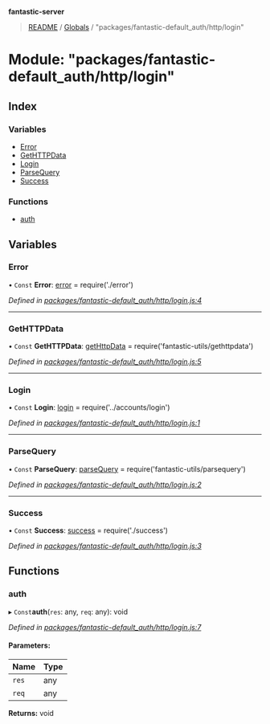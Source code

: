 **fantastic-server**

> [README](../README.md) / [Globals](../globals.md) / "packages/fantastic-default_auth/http/login"

# Module: "packages/fantastic-default_auth/http/login"

## Index

### Variables

* [Error](_packages_fantastic_default_auth_http_login_.md#error)
* [GetHTTPData](_packages_fantastic_default_auth_http_login_.md#gethttpdata)
* [Login](_packages_fantastic_default_auth_http_login_.md#login)
* [ParseQuery](_packages_fantastic_default_auth_http_login_.md#parsequery)
* [Success](_packages_fantastic_default_auth_http_login_.md#success)

### Functions

* [auth](_packages_fantastic_default_auth_http_login_.md#auth)

## Variables

### Error

• `Const` **Error**: [error](_packages_fantastic_active_directory_http_error_.md#error) = require('./error')

*Defined in [packages/fantastic-default_auth/http/login.js:4](https://github.com/besimorhino/project-fantastic/blob/a9b4b41/packages/fantastic-default_auth/http/login.js#L4)*

___

### GetHTTPData

• `Const` **GetHTTPData**: [getHttpData](_packages_fantastic_utils_gethttpdata_.md#gethttpdata) = require('fantastic-utils/gethttpdata')

*Defined in [packages/fantastic-default_auth/http/login.js:5](https://github.com/besimorhino/project-fantastic/blob/a9b4b41/packages/fantastic-default_auth/http/login.js#L5)*

___

### Login

• `Const` **Login**: [login](_packages_fantastic_active_directory_http_login_.md#login) = require('../accounts/login')

*Defined in [packages/fantastic-default_auth/http/login.js:1](https://github.com/besimorhino/project-fantastic/blob/a9b4b41/packages/fantastic-default_auth/http/login.js#L1)*

___

### ParseQuery

• `Const` **ParseQuery**: [parseQuery](_packages_fantastic_utils_parsequery_.md#parsequery) = require('fantastic-utils/parsequery')

*Defined in [packages/fantastic-default_auth/http/login.js:2](https://github.com/besimorhino/project-fantastic/blob/a9b4b41/packages/fantastic-default_auth/http/login.js#L2)*

___

### Success

• `Const` **Success**: [success](_packages_fantastic_default_auth_http_success_.md#success) = require('./success')

*Defined in [packages/fantastic-default_auth/http/login.js:3](https://github.com/besimorhino/project-fantastic/blob/a9b4b41/packages/fantastic-default_auth/http/login.js#L3)*

## Functions

### auth

▸ `Const`**auth**(`res`: any, `req`: any): void

*Defined in [packages/fantastic-default_auth/http/login.js:7](https://github.com/besimorhino/project-fantastic/blob/a9b4b41/packages/fantastic-default_auth/http/login.js#L7)*

#### Parameters:

Name | Type |
------ | ------ |
`res` | any |
`req` | any |

**Returns:** void
